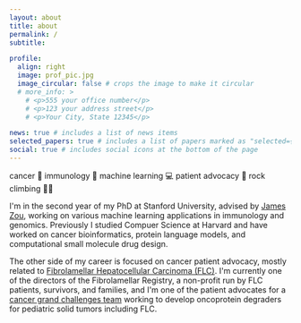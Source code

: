 ```yaml
---
layout: about
title: about
permalink: /
subtitle:

profile:
  align: right
  image: prof_pic.jpg
  image_circular: false # crops the image to make it circular
  # more_info: >
    # <p>555 your office number</p>
    # <p>123 your address street</p>
    # <p>Your City, State 12345</p>

news: true # includes a list of news items
selected_papers: true # includes a list of papers marked as "selected={true}"
social: true # includes social icons at the bottom of the page
---
```


cancer 🧬 immunology 🧫 machine learning 💻 patient advocacy 💚 rock climbing 🧗‍♀️

I'm in the second year of my PhD at Stanford University, advised by [James Zou](www.james-zou.com), working on various machine learning applications in immunology and genomics. Previously I studied Compuer Science at Harvard and have worked on cancer bioinformatics, protein language models, and computational small molecule drug design.

The other side of my career is focused on cancer patient advocacy, mostly related to [Fibrolamellar Hepatocellular Carcinoma (FLC)](https://en.wikipedia.org/wiki/Fibrolamellar_hepatocellular_carcinoma). I'm currently one of the directors of the Fibrolamellar Registry, a non-profit run by FLC patients, survivors, and families, and I'm one of the patient advocates for a [cancer grand challenges team](https://cancergrandchallenges.org/teams/koodac) working to develop oncoprotein degraders for pediatric solid tumors including FLC.